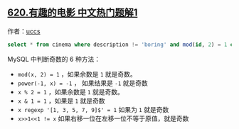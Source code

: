 ## [620.有趣的电影 中文热门题解1](https://leetcode.cn/problems/not-boring-movies/solutions/100000/pan-duan-qi-shu-de-6-chong-fang-fa-by-uc-mgdz)

作者：[uccs](https://leetcode.cn/u/uccs)
```sql
select * from cinema where description != 'boring' and mod(id, 2) = 1 order by rating desc;
```
MySQL 中判断奇数的 6 种方法：
- `mod(x, 2) = 1` ，如果余数是 `1` 就是奇数。
- `power(-1, x) = -1` ， 如果结果是 `-1` 就是奇数
- `x % 2 = 1` ，如果余数是 `1` 就是奇数。
- `x & 1 = 1` ，如果是 `1` 就是奇数
- `x regexp '[1, 3, 5, 7, 9]$' = 1` 如果为 `1` 就是奇数
- `x>>1<<1 != x` 如果右移一位在左移一位不等于原值，就是奇数